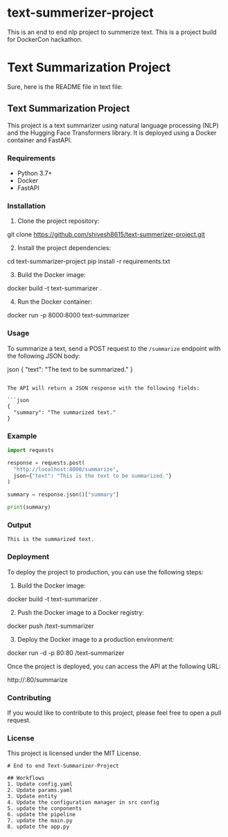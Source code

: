 # text-summerizer-project
This is an end to end nlp project to summerize text. This is a project build for DockerCon hackathon.
# Text Summarization Project

Sure, here is the README file in text file:


## Text Summarization Project

This project is a text summarizer using natural language processing (NLP) and the Hugging Face Transformers library. It is deployed using a Docker container and FastAPI.

### Requirements

* Python 3.7+
* Docker
* FastAPI

### Installation

1. Clone the project repository:

git clone https://github.com/shivesh8615/text-summerizer-project.git

2. Install the project dependencies:

cd text-summarizer-project
pip install -r requirements.txt

3. Build the Docker image:

docker build -t text-summarizer .

4. Run the Docker container:

docker run -p 8000:8000 text-summarizer

### Usage

To summarize a text, send a POST request to the `/summarize` endpoint with the following JSON body:

json
{
  "text": "The text to be summarized."
}
```

The API will return a JSON response with the following fields:

```json
{
  "summary": "The summarized text."
}
```

### Example

```python
import requests

response = requests.post(
  "http://localhost:8000/summarize",
  json={"text": "This is the text to be summarized."}
)

summary = response.json()["summary"]

print(summary)
```

### Output

```
This is the summarized text.
```

### Deployment

To deploy the project to production, you can use the following steps:

1. Build the Docker image:

docker build -t text-summarizer .

2. Push the Docker image to a Docker registry:

docker push <docker-registry>/text-summarizer

3. Deploy the Docker image to a production environment:

docker run -d -p 80:80 <docker-registry>/text-summarizer

Once the project is deployed, you can access the API at the following URL:

http://<host-address>:80/summarize

### Contributing

If you would like to contribute to this project, please feel free to open a pull request.

### License

This project is licensed under the MIT License.
```
# End to end Text-Summarizer-Project

## Workflows
1. Update config.yaml
2. Update params.yaml
3. Update entity
4. Update the configuration manager in src config
5. update the conponents
6. update the pipeline
7. update the main.py
8. update the app.py 
